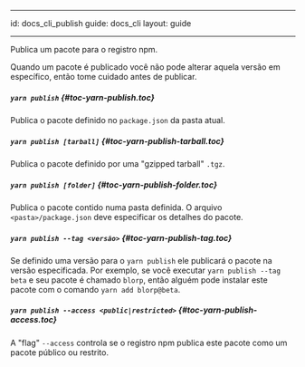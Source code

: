 * * *

id: docs_cli_publish guide: docs_cli layout: guide

* * *

<p class="lead">Publica um pacote para o registro npm.</p>

Quando um pacote é publicado você não pode alterar aquela versão em específico, então tome cuidado antes de publicar.

##### `yarn publish` [](#toc-yarn-publish){#toc-yarn-publish.toc}

Publica o pacote definido no `package.json` da pasta atual.

##### `yarn publish [tarball]` [](#toc-yarn-publish-tarball){#toc-yarn-publish-tarball.toc}

Publica o pacote definido por uma "gzipped tarball" `.tgz`.

##### `yarn publish [folder]` [](#toc-yarn-publish-folder){#toc-yarn-publish-folder.toc}

Publica o pacote contido numa pasta definida. O arquivo `<pasta>/package.json` deve especificar os detalhes do pacote.

##### `yarn publish --tag <versão>` [](#toc-yarn-publish-tag){#toc-yarn-publish-tag.toc}

Se definido uma versão para o `yarn publish` ele publicará o pacote na versão especificada. Por exemplo, se você executar `yarn publish --tag beta` e seu pacote é chamado `blorp`, então alguém pode instalar este pacote com o comando `yarn add blorp@beta`.

##### `yarn publish --access <public|restricted>` [](#toc-yarn-publish-access){#toc-yarn-publish-access.toc}

A "flag" `--access` controla se o registro npm publica este pacote como um pacote público ou restrito.